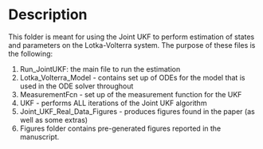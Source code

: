 # Description
This folder is meant for using the Joint UKF to perform estimation of states and parameters on the Lotka-Volterra system. The purpose of these files is the following:
1. Run_JointUKF: the main file to run the estimation
2. Lotka_Volterra_Model - contains set up of ODEs for the model that is used in the ODE solver throughout
3. MeasurementFcn - set up of the measurement function for the UKF
4. UKF - performs ALL iterations of the Joint UKF algorithm
5. Joint_UKF_Real_Data_Figures - produces figures found in the paper (as well as some extras)
6. Figures folder contains pre-generated figures reported in the manuscript.


